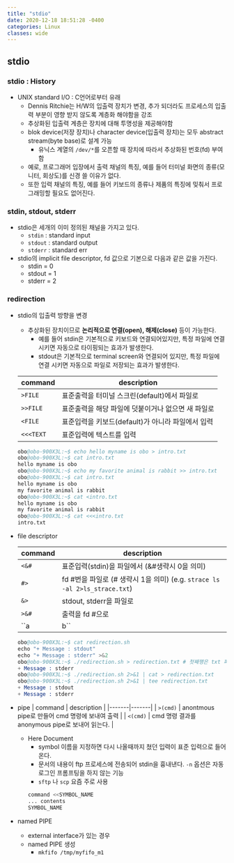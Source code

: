 ```yaml
---
title: "stdio"
date: 2020-12-18 18:51:28 -0400
categories: Linux
classes: wide
---
```


## stdio

### stdio : History

- UNIX standard I/O : C언어로부터 유래
    - Dennis Ritchie는 H/W의 입출력 장치가 변경, 추가 되더라도 프로세스의 입출력 부분이 영향 받지 않도록 계층화 해야함을 강조
    - 추상화된 입출력 계층은 장치에 대해 투명성을 제공해야함
    - blok device(저장 장치)나 character device(입출력 장치)는 모두 abstract stream(byte base)로 설계 가능
        - 유닉스 계열의 `/dev/*`를 오픈할 때 장치에 따라서 추상화된 번호(fd) 부여함
    - 예로, 프로그래머 입장에서 출력 채널의 특징, 예를 들어 터미널 화면의 종류(모니터, 회상도)를 신경 쓸 이유가 없다.
    - 또한 입력 채널의 특징, 예를 들어 키보드의 종류나 제품의 특징에 밎춰서 프로그래밍할 필요도 없어진다.

### stdin, stdout, stderr

- stdio은 세개의 이미 정의된 채널을 가지고 있다.
    - `stdin` : standard input
    - `stdout` : standard output
    - `stderr` : standard err
- stdio의 implicit file descriptor, fd 값으로 기본으로 다음과 같은 값을 가진다.
    - stdin = 0
    - stdout = 1
    - stderr = 2

### redirection

- stdio의 입출력 방향을 변경
    - 추상화된 장치이므로 **논리적으로 연결(open), 해제(close)** 등이 가능한다.
        - 예를 들어 stdin은 기본적으로 키보드와 연결되어있지만, 특정 파일에 연결 시키면 자동으로 타이핑되는 효과가 발생한다.
        - stdout은 기본적으로 terminal screen와 연결되어 있지만, 특정 파일에 연결 시키면 자동으로 파일로 저장되는 효과가 발생한다.

    | command | description |
    |-------|-------|
    | ``>FILE`` | 표준출력을 터미널 스크린(default)에서 파일로 |
    | ``>>FILE`` | 표준출력을 해당 파일에 덧붙이거나 없으면 새 파일로 |
    | ``<FILE`` | 표준입력을 키보드(default)가 아니라 파일에서 입력 |
    | ``<<<TEXT`` | 표준입력에 텍스트를 입력 |

    ```s
    obo@obo-900X3L:~$ echo hello myname is obo > intro.txt
    obo@obo-900X3L:~$ cat intro.txt 
    hello myname is obo
    obo@obo-900X3L:~$ echo my favorite animal is rabbit >> intro.txt 
    obo@obo-900X3L:~$ cat intro.txt 
    hello myname is obo
    my favorite animal is rabbit
    obo@obo-900X3L:~$ cat <intro.txt 
    hello myname is obo
    my favorite animal is rabbit
    obo@obo-900X3L:~$ cat <<<intro.txt
    intro.txt
    ```
- file descriptor

    | command | description |
    |-------|-------|
    | ``<&#`` | 표준입력(stdin)을 파일에서 (&#생략시 0을 의미) |
    | ``#>`` | fd #번을 파일로 (# 생략시 1을 의미) (e.g. `strace ls -al 2>ls_strace.txt`) |
    | ``&>`` | stdout, stderr을 파일로 |
    | ``>&#`` | 출력을 fd #으로 |
    | ``a | b`` | 리다이렉션 파이프, `a`의 표준 출력은 `b`의 표준입력으로 연결됨. `|&`으로 만들면 stdout, stderr을 결합해서 보낸다. |

    ```s
    obo@obo-900X3L:~$ cat redirection.sh 
    echo "+ Message : stdout"
    echo "+ Message : stderr" >&2
    obo@obo-900X3L:~$ ./redirection.sh > redirection.txt # 첫째행은 txt 파일에 저장. 둘째행은 stderr로 리다이렉션이므로 터미널에 출력
    + Message : stderr
    obo@obo-900X3L:~$ ./redirection.sh 2>&1 | cat > redirection.txt 
    obo@obo-900X3L:~$ ./redirection.sh 2>&1 | tee redirection.txt 
    + Message : stdout
    + Message : stderr
    ```

- pipe
    | command | description |
    |-------|-------|
    | ``>(cmd)`` | anontmous pipe로 만들어 cmd 명령에 보내여 출력 |
    | ``<(cmd)`` | cmd 명령 결과를 anonymous pipe로 보내어 읽는다. |

    - Here Document
        - symbol 이름을 지정하면 다시 나올때까지 쳤던 입력이 표준 입력으로 들어온다.
        - 문서의 내용이 ftp 프로세스에 전송되어 stdin을 흉내낸다. ``-n`` 옵션은 자동 로그인 프롬프팅을 하지 않는 기능
        - `sftp` 나 `scp` 요즘 주로 사용
        ```s
        command <<SYMBOL_NAME
        ... contents
        SYMBOL_NAME
        ```

- named PIPE
    - external interface가 있는 경우
    - named PIPE 생성
        - ``mkfifo /tmp/myfifo_m1``